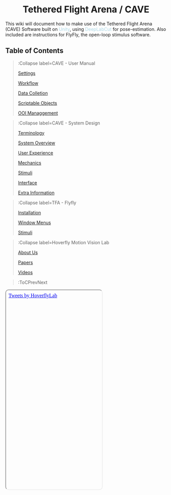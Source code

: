 <style>
img[src*="#centered"] {
    margin:auto;
    display:block;
 }
  div
 {
   text-align: justify;
   text-justify: inter-word;
 }
 img[src*="#invertedcenter"] {
    margin:auto;
    display:block;
    background: white;
    width: 55%;
    height: auto;
 }
 img[src*="#small"] {
    width: 250px;
    height: auto;
 }
 div.centertext{
    text-align:center;
 }
 abbr{
    border: none;
    text-decoration: none;
    color: lightblue;
}
h1{
   text-align:center;
}
</style>

# Tethered Flight Arena / CAVE

This wiki will document how to make use of the Tethered Flight Arena (CAVE) Software built on <abbr title="A commonly used game development software which allows users to create virtual environments and manipulate them with scripts written in the C# programming language.">Unity</abbr>, using <abbr title="An open source software tool that utilises markerless pose estimation powered by machine learning. Using this software we train a model that can be used by DeepLabCut-Live to track several points on the tethered animal’s body in real-time.">DeepLabCut</abbr> for pose-estimation. Also included are instructions for FlyFly, the open-loop stimulus software.

## Table of Contents

> :Collapse label=CAVE - User Manual
>
> [Settings](/docs/usermanual/settings)
>
> [Workflow](/docs/usermanual/workflow)
>
> [Data Colletion](/docs/usermanual/datacollection)
>
> [Scriptable Objects](/docs/usermanual/scriptableobjects)
>
> [OOI Managgement](/docs/usermanual/ooimanagement)

> :Collapse label=CAVE - System Design
>
> [Terminology](/docs/systemdesign/terminology)
>
> [System Overview](/docs/systemdesign/systemoverview)
>
> [User Experience](/docs/systemdesign/userexperience)
>
> [Mechanics](/docs/systemdesign/mechanics)
>
> [Stimuli](/docs/systemdesign/stimuli)
>
> [Interface](/docs/systemdesign/interface)
>
> [Extra Information](/docs/systemdesign/extrainformation)

> :Collapse label=TFA - Flyfly
>
> [Installation](/docs/flyfly/installation)
>
> [Window Menus](/docs/flyfly/windowmenus)
>
> [Stimuli](/docs/flyfly/stimuli)

> :Collapse label=Hoverfly Motion Vision Lab
>
> [About Us](/docs/About)
>
> [Papers](/docs/Papers)
>
> [Videos](/docs/Videos)

> :ToCPrevNext

<iframe style="border-radius: 10px;" height="620" data-tweet-url="https://twitter.com/HoverflyLab" src="data:text/html;data-theme=%22dark%22;charset=utf-8,%3Ca%20class%3D%22twitter-timeline%22%20href%3D%22https%3A//twitter.com/HoverflyLab%3Fref_src%3Dtwsrc%255Etfw%22%3ETweets%20by%20HoverflyLab%3C/a%3E%0A%3Cscript%20async%20src%3D%22https%3A//platform.twitter.com/widgets.js%22%20charset%3D%22utf-8%22%3E%3C/script%3E%0A"></iframe>